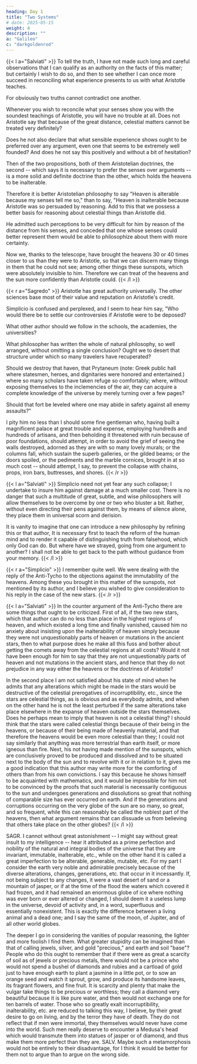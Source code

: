 ```yaml
---
heading: Day 1
title: "Two Systems"
# date: 2025-05-15
weight: 4
description: ""
a: "Galileo"
c: "darkgoldenrod"
---
```




{{< l a="Salviati" >}}
To tell the truth, I have not made such long and careful observations that I can qualify as an authority on the facts of this matter; but certainly I wish to do so, and then to see whether I can once more succeed in reconciling what experience presents to us with what Aristotle teaches.

For obviously two truths cannot contradict one another.

Whenever you wish to reconcile what your senses show you with the soundest
teachings of Aristotle, you will have no trouble at all. Does not Aristotle say that because of the great distance, celestial matters cannot be treated very definitely?

Does he not also declare that what sensible experience shows ought to be preferred over any argument, even one that seems to be extremely well founded? And does he not say this positively and without a bit of hesitation?

Then of the two propositions, both of them Aristotelian doctrines, the second -- which says it is necessary to prefer the senses over arguments -- is a more solid and definite doctrine than the other, which holds the heavens to be inalterable. 

Therefore it is better Aristotelian philosophy to say "Heaven is alterable because my senses tell me so," than to say, "Heaven is inalterable because Aristotle was so persuaded by reasoning. Add to this that we possess a better basis for reasoning about celestial things than Aristotle did.

He admitted such perceptions to be very difficult for him by reason of the distance from his senses, and conceded that one whose senses could better represent them would be able to philosophize about them with more certainty. 

Now we, thanks to the telescope, have brought the heavens 30 or 40 times closer to us than they were to Aristotle, so that we can discern many things in them that he could not see; among other things these sunspots, which were absolutely invisible to him. Therefore we can treat of the heavens and the sun more confidently than Aristotle could.
{{< /l >}}



{{< r a="Sagredo" >}}
Aristotle has great authority universally. The other sciences base most of their value and reputation on Aristotle's credit.

Simplicio is confused and perplexed, and I seem to hear him say, "Who would there be to settle our controversies if Aristotle were to be deposed? 

What other author should we follow in the schools, the academies, the universities? 

What philosopher has written the whole of natural philosophy, so well arranged, without omitting a single conclusion? Ought we to desert that structure under which so many travelers have recuperated?

Should we destroy that haven, that Prytaneum (note: Greek public hall where statesmen, heroes, and dignitaries were honored and entertained.) where so many scholars have taken refuge so comfortably; where, without exposing themselves to the inclemencies of the air, they can acquire a complete knowledge of the universe by merely turning over a few pages? 

Should that fort be leveled where one may abide in safety against all enemy assaults?"

I pity him no less than I should some fine gentleman who, having built a magnificent palace at great trouble and expense, employing hundreds and hundreds of artisans, and then beholding it threatened with ruin because of poor foundations, should attempt, in order to avoid the grief of seeing the walls destroyed, adorned as they are with so many lovely murals; or the columns fall, which sustain the superb galleries, or the gilded beams; or the doors spoiled, or the pediments and the marble cornices, brought in at so much cost -- should attempt, I say, to prevent the collapse with chains, props, iron bars, buttresses, and shores.
{{< /r >}}



{{< l a="Salviati" >}}
Simplicio need not yet fear any such collapse; I undertake to insure him against
damage at a much smaller cost. There is no danger that such a multitude of great, subtle, and
wise philosophers will allow themselves to be overcome by one or two who bluster a bit.
Rather, without even directing their pens against them, by means of silence alone, they place
them in universal scorn and derision. 

It is vanity to imagine that one can introduce a new
philosophy by refining this or that author, It is necessary first to teach the reform of the human
mind and to render it capable of distinguishing truth from falsehood, which only God can do.
But where have we strayed, going from one argument to another? I shall not be able to get
back to the path without guidance from your memory.
{{< /l >}}



{{< r a="Simplicio" >}}
I remember quite well. We were dealing with the reply of the Anti-Tycho to the
objections against the immutability of the heavens. Among these you brought in this matter of
the sunspots, not mentioned by its author, and I believe you wished to give consideration to his
reply in the case of the new stars.
{{< /r >}}


{{< l a="Salviati" >}}
In the counter argument of the Anti-Tycho there are some things that ought to be criticized. First of all, if the
two new stars, which that author can do no less than place in the highest regions of heaven,
and which existed a long time and finally vanished, caused him no anxiety about insisting
upon the inalterability of heaven simply because they were not unquestionably parts of heaven
or mutations in the ancient stars, then to what purpose does he make all this fuss and bother
about getting the comets away from the celestial regions at all costs? Would it not have been
enough for him to say that they are not unquestionably parts of heaven and not mutations in
the ancient stars, and hence that they do not prejudice in any way either the heavens or the
doctrines of Aristotle?

In the second place I am not satisfied about his state of mind when he admits that any
alterations which might be made in the stars would be destructive of the celestial prerogatives
of incorruptibility, etc., since the stars are celestial things, as is obvious and as everybody
admits, and when on the other hand he is not the least perturbed if the same alterations take
place elsewhere in the expanse of heaven outside the stars themselves. Does he perhaps mean
to imply that heaven is not a celestial thing? I should think that the stars were called celestial
things because of their being in the heavens, or because of their being made of heavenly
material, and that therefore the heavens would be even more celestial than they; I could not
say similarly that anything was more terrestrial than earth itself, or more igneous than fire.
Next, his not having made mention of the sunspots, which are conclusively proved to be
produced and dissolved and to be situated next to the body of the sun and to revolve with it or
in relation to it, gives me a good indication that this author may write more for the comforting
of others than from his own convictions. I say this because he shows himself to be acquainted
with mathematics, and it would be impossible for him not to be convinced by the proofs that
such material is necessarily contiguous to the sun and undergoes generations and dissolutions
so great that nothing of comparable size has ever occurred on earth. And if the generations and
corruptions occurring on the very globe of the sun are so many, so great, and so frequent,
while this can reasonably be called the noblest part of the heavens, then what argument
remains that can dissuade us from believing that others take place on the other globes?
{{< /l >}}


SAGR. I cannot without great astonishment -- I might say without great insult to my
intelligence -- hear it attributed as a prime perfection and nobility of the natural and integral
bodies of the universe that they are invariant, immutable, inalterable, etc., while on the other
hand it is called a great imperfection to be alterable, generable, mutable, etc. For my part I
consider the earth very noble and admirable precisely because of the diverse alterations,
changes, generations, etc. that occur in it incessantly. If, not being subject to any changes, it
were a vast desert of sand or a mountain of jasper, or if at the time of the flood the waters
which covered it had frozen, and it had remained an enormous globe of ice where nothing was
ever born or ever altered or changed, I should deem it a useless lump in the universe, devoid of
activity and, in a word, superfluous and essentially nonexistent. This is exactly the difference
between a living animal and a dead one; and I say the same of the moon, of Jupiter, and of all
other world globes.

The deeper I go in considering the vanities of popular reasoning, the lighter and more foolish I
find them. What greater stupidity can be imagined than that of calling jewels, silver, and gold
"precious," and earth and soil "base"? People who do this ought to remember that if there were
as great a scarcity of soil as of jewels or precious metals, there would not be a prince who
would not spend a bushel of diamonds and rubies and a cartload of gold just to have enough
earth to plant a jasmine in a little pot, or to sow an orange seed and watch it sprout, grow, and
produce its handsome leaves, its fragrant flowers, and fine fruit. It is scarcity and plenty that
make the vulgar take things to be precious or worthless; they call a diamond very beautiful
because it is like pure water, and then would not exchange one for ten barrels of water. Those
who so greatly exalt incorruptibility, inalterability, etc. are reduced to talking this way, I
believe, by their great desire to go on living, and by the terror they have of death. They do not
reflect that if men were immortal, they themselves would never have come into the world.
Such men really deserve to encounter a Medusa's head which would transmute them into
statues of jasper or of diamond, and thus make them more perfect than they are.
SALV. Maybe such a metamorphosis would not be entirely to their disadvantage, for I think it
would be better for them not to argue than to argue on the wrong side.



